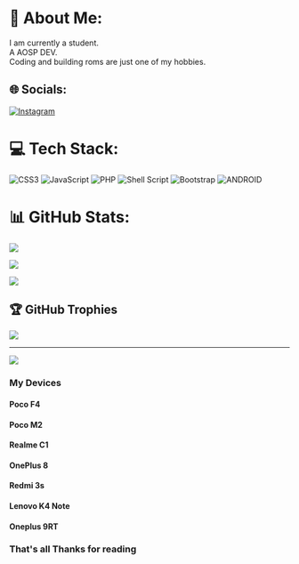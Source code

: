 # 💫 About Me: 

 I am currently a student.<br>A AOSP DEV.<br>Coding and building roms are just one of my hobbies.<br> 

  

  

 ## 🌐 Socials: 

 [![Instagram](https://img.shields.io/badge/Instagram-%23E4405F.svg?logo=Instagram&logoColor=white)](https://instagram.com/acexxcv69)  

  

 # 💻 Tech Stack: 

 ![CSS3](https://img.shields.io/badge/css3-%231572B6.svg?style=flat&logo=css3&logoColor=white) ![JavaScript](https://img.shields.io/badge/javascript-%23323330.svg?style=flat&logo=javascript&logoColor=%23F7DF1E) ![PHP](https://img.shields.io/badge/php-%23777BB4.svg?style=flat&logo=php&logoColor=white) ![Shell Script](https://img.shields.io/badge/shell_script-%23121011.svg?style=flat&logo=gnu-bash&logoColor=white) ![Bootstrap](https://img.shields.io/badge/bootstrap-%23563D7C.svg?style=flat&logo=bootstrap&logoColor=white) ![ANDROID](https://img.shields.io/badge/android-%2320232a.svg?style=flat&logo=android&logoColor=%a4c639) 

 # 📊 GitHub Stats: 

 ![](https://github-readme-stats.vercel.app/api?username=acex69&theme=radical&hide_border=false&include_all_commits=true&count_private=true)<br/> 

 ![](https://github-readme-streak-stats.herokuapp.com/?user=acex69&theme=radical&hide_border=false)<br/> 

 ![](https://github-readme-stats.vercel.app/api/top-langs/?username=acex69&theme=radical&hide_border=false&include_all_commits=true&count_private=true&layout=compact) 

  

 ## 🏆 GitHub Trophies 

 ![](https://github-profile-trophy.vercel.app/?username=acex69&theme=discord&no-frame=false&no-bg=true&margin-w=4) 

  

  

  

 --- 

 [![](https://visitcount.itsvg.in/api?id=raizel69&label=Profile%20Views&color=4&icon=9&pretty=false)](https://visitcount.itsvg.in) 

  

 <!-- Proudly created with GPRM ( https://gprm.itsvg.in ) -->

   

  ### My Devices 

  #### Poco F4  

  #### Poco M2 

  #### Realme C1 

  #### OnePlus 8  

  #### Redmi 3s  

  #### Lenovo K4 Note  

  #### Oneplus 9RT 

   

 ### That's all Thanks for reading 
